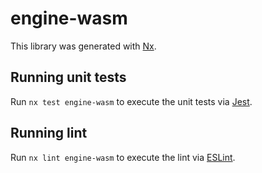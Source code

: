 # engine-wasm

This library was generated with [Nx](https://nx.dev).

## Running unit tests

Run `nx test engine-wasm` to execute the unit tests via [Jest](https://jestjs.io).

## Running lint

Run `nx lint engine-wasm` to execute the lint via [ESLint](https://eslint.org/).
